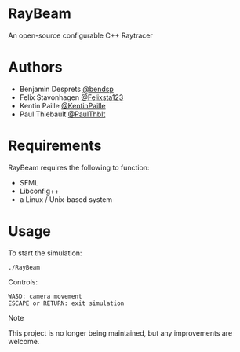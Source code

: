 # RayBeam

An open-source configurable C++ Raytracer

# Authors

- Benjamin Desprets [@bendsp](https://github.com/bendsp)
- Felix Stavonhagen [@Felixsta123](https://github.com/Felixsta123)
- Kentin Paille [@KentinPaille](https://github.com/KentinPaille)
- Paul Thiebault [@PaulThblt](https://github.com/PaulThblt)

# Requirements #

RayBeam requires the following to function:
- SFML
- Libconfig++
- a Linux / Unix-based system

# Usage

To start the simulation:
```
./RayBeam
```
Controls:
```
WASD: camera movement
ESCAPE or RETURN: exit simulation
```

> [!NOTE]
> This project is no longer being maintained, but any improvements are welcome.

